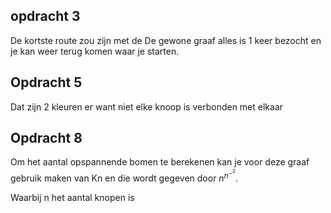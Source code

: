 
## opdracht 3
De kortste route zou zijn met de De gewone graaf alles is 1 keer bezocht en je kan weer terug komen waar je starten.

## Opdracht 5
Dat zijn 2 kleuren er want niet elke knoop is verbonden met elkaar

## Opdracht 8
Om het aantal opspannende bomen te berekenen kan je voor deze graaf gebruik maken van Kn en die wordt gegeven door $n^n^-^2$.

Waarbij n het aantal knopen is

